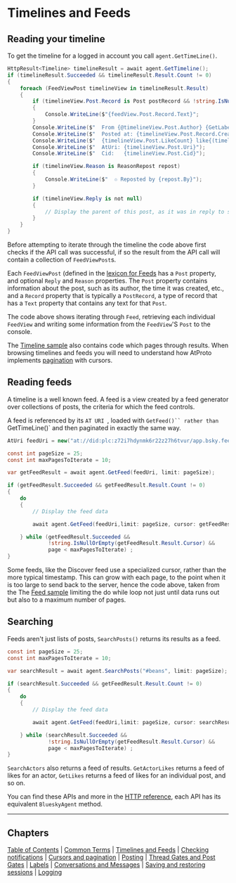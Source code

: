 ﻿# Timelines and Feeds

## <a name="timeline">Reading your timeline</a>

To get the timeline for a logged in account you call `agent.GetTimeLine()`.

```c#
HttpResult<Timeline> timelineResult = await agent.GetTimeline();
if (timelineResult.Succeeded && timelineResult.Result.Count != 0)
{
    foreach (FeedViewPost timelineView in timelineResult.Result)
    {
        if (timelineView.Post.Record is Post postRecord && !string.IsNullOrEmpty(postRecord.Text))
        {
            Console.WriteLine($"{feedView.Post.Record.Text}";
        }
        Console.WriteLine($"  From {@timelineView.Post.Author} {GetLabels(timelineView.Post.Author)}");
        Console.WriteLine($"  Posted at: {timelineView.Post.Record.CreatedAt.ToLocalTime():G}");
        Console.WriteLine($"  {timelineView.Post.LikeCount} like{(timelineView.Post.LikeCount != 1 ? "s" : "")} {timelineView.Post.RepostCount} repost{(timelineView.Post.RepostCount != 1 ? "s" : "")}.");
        Console.WriteLine($"  AtUri: {timelineView.Post.Uri}");
        Console.WriteLine($"  Cid:   {timelineView.Post.Cid}");

        if (timelineView.Reason is ReasonRepost repost)
        {
            Console.WriteLine($"  ♲ Reposted by {repost.By}");
        }

        if (timelineView.Reply is not null)
        {
            // Display the parent of this post, as it was in reply to something.
        }
    }
}
```

Before attempting to iterate through the timeline the code above first checks if the API call was successful, if so the result from the API call
will contain a collection of `FeedViewPost`s.

Each `FeedViewPost` (defined in the [lexicon for Feeds](https://github.com/bluesky-social/atproto/blob/main/lexicons/app/bsky/feed/defs.json) has a `Post` property, and optional `Reply` and `Reason` properties. The `Post` property contains information about the post, such as its author, the time it was created, etc., and a `Record` property that is typically a `PostRecord`, a type of record that has a `Text` property that contains any text for that `Post`.

The code above shows iterating through `Feed`, retrieving each individual `FeedView` and writing some information from the `FeedView`'S `Post` to the console.

The [Timeline sample](https://github.com/blowdart/idunno.Bluesky/tree/main/samples/Samples.Timeline) also contains code which pages through results. When browsing timelines and feeds you will need to understand how AtProto implements [pagination](cursorsAndPagination.md) with cursors.

## <a name="feeds">Reading feeds</a>

A timeline is a well known feed. A feed is a view created by a feed generator over collections of posts, the criteria for which the feed controls.

A feed is referenced by its `AT URI `, loaded with `GetFeed()`` rather than `GetTimeLine()` and then paginated in exactly the same way. 

```c#
AtUri feedUri = new("at://did:plc:z72i7hdynmk6r22z27h6tvur/app.bsky.feed.generator/whats-hot");

const int pageSize = 25;
const int maxPagesToIterate = 10;

var getFeedResult = await agent.GetFeed(feedUri, limit: pageSize);

if (getFeedResult.Succeeded && getFeedResult.Result.Count != 0)
{
    do
    {
        // Display the feed data

        await agent.GetFeed(feedUri,limit: pageSize, cursor: getFeedResult.Result.Cursor);

    } while (getFeedResult.Succeeded &&
             !string.IsNullOrEmpty(getFeedResult.Result.Cursor) &&
             page < maxPagesToIterate) ;
}
```

Some feeds, like the Discover feed use a specialized cursor, rather than the more typical timestamp. This can grow with each page, to the point when it is too large to send back to the server, hence the code above, taken from the The [Feed sample](https://github.com/blowdart/idunno.Bluesky/tree/main/samples/Samples.Feed) limiting the do while loop not just until data runs out but also to a maximum number of pages.

## <a name="searching">Searching</a>

Feeds aren't just lists of posts, `SearchPosts()` returns its results as a feed.

```c#
const int pageSize = 25;
const int maxPagesToIterate = 10;

var searchResult = await agent.SearchPosts("#beans", limit: pageSize);

if (searchResult.Succeeded && getFeedResult.Result.Count != 0)
{
    do
    {
        // Display the feed data

        await agent.GetFeed(feedUri,limit: pageSize, cursor: searchResult.Result.Cursor);

    } while (searchResult.Succeeded &&
             !string.IsNullOrEmpty(getFeedResult.Result.Cursor) &&
             page < maxPagesToIterate) ;
}
```

`SearchActors` also returns a feed of results. `GetActorLikes` returns a feed of likes for an actor, `GetLikes` returns a feed of likes for an individual post, and so on.

You can find these APIs and more in the [HTTP reference](https://docs.bsky.app/docs/api/at-protocol-xrpc-api), each API has its equivalent `BlueskyAgent` method.

---

## Chapters

[Table of Contents](readme.md) | [Common Terms](commonTerms.md) | [Timelines and Feeds](timeline.md) | [Checking notifications](notifications.md#checkingNotifications) | [Cursors and pagination](cursorsAndPagination.md) | [Posting](posting.md#posting) | [Thread Gates and Post Gates](threadGatesAndPostGates.md) | [Labels](labels.md) | [Conversations and Messages](conversationsAndMessages.md) | [Saving and restoring sessions](savingAndRestoringAuthentication.md) | [Logging](logging.md)
